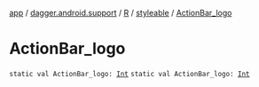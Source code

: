 [app](../../../index.md) / [dagger.android.support](../../index.md) / [R](../index.md) / [styleable](index.md) / [ActionBar_logo](./-action-bar_logo.md)

# ActionBar_logo

`static val ActionBar_logo: `[`Int`](https://kotlinlang.org/api/latest/jvm/stdlib/kotlin/-int/index.html)
`static val ActionBar_logo: `[`Int`](https://kotlinlang.org/api/latest/jvm/stdlib/kotlin/-int/index.html)